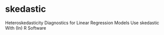 # skedastic
Heteroskedasticity Diagnostics for Linear Regression Models Use skedastic With (In) R Software
